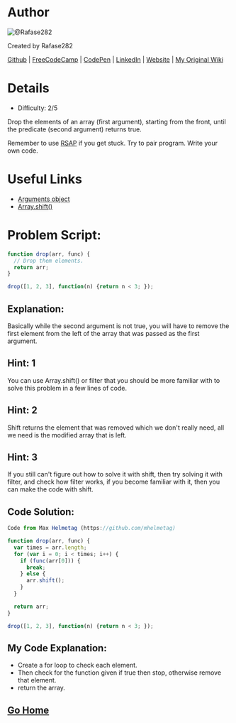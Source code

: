 # Author
![@Rafase282](https://avatars0.githubusercontent.com/Rafase282?&s=128)

Created by Rafase282

[Github](https://github.com/Rafase282) | [FreeCodeCamp](http://www.freecodecamp.com/rafase282) |  [CodePen](http://codepen.io/Rafase282/) | [LinkedIn](https://www.linkedin.com/in/rafase282) | [Website](https://rafase282.github.io/) | [My Original Wiki](http://rafase282.github.io/My-FreeCodeCamp-Code/)

# Details
- Difficulty: 2/5

Drop the elements of an array (first argument), starting from the front, until the predicate (second argument) returns true.

Remember to use [RSAP](http://www.freecodecamp.com/field-guide/how-do-i-get-help-when-I-get-stuck) if you get stuck. Try to pair program. Write your own code.

# Useful Links
- [Arguments object](https://developer.mozilla.org/en-US/docs/Web/JavaScript/Reference/Functions/arguments)
- [Array.shift()](https://developer.mozilla.org/en-US/docs/Web/JavaScript/Reference/Global_Objects/Array/shift)

# Problem Script:

```js
function drop(arr, func) {
  // Drop them elements.
  return arr;
}

drop([1, 2, 3], function(n) {return n < 3; });
```

## Explanation:
Basically while the second argument is not true, you will have to remove the first element from the left of the array that was passed as the first argument.

## Hint: 1
You can use Array.shift() or filter that you should be more familiar with to solve this problem in a few lines of code.

## Hint: 2
Shift returns the element that was removed which we don't really need, all we need is the modified array that is left.

## Hint: 3
If you still can't figure out how to solve it with shift, then try solving it with filter, and check how filter works, if you become familiar with it, then you can make the code with shift.

## Code Solution:

```js
Code from Max Helmetag (https://github.com/mhelmetag)

function drop(arr, func) {
  var times = arr.length;
  for (var i = 0; i < times; i++) {
    if (func(arr[0])) {
      break;
    } else {
      arr.shift();
    }
  }

  return arr;
}

drop([1, 2, 3], function(n) {return n < 3; });
```

## My Code Explanation:
- Create a for loop to check each element.
- Then check for the function given if true then stop, otherwise remove that element.
- return the array.

## [Go Home](https://github.com/Rafase282/My-FreeCodeCamp-Code/wiki)
